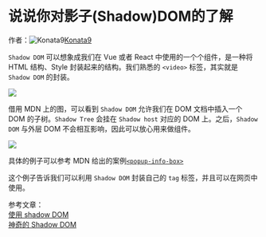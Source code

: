 # 说说你对影子(Shadow)DOM的了解

作者：![Konata9](https://avatars.githubusercontent.com/u/7352511?s=80&u=69e7e9fa8d3ec0f0c989038b958e673e0d660e37&v=4)[Konata9](https://github/Konata9)

`Shadow DOM` 可以想象成我们在 Vue 或者 React 中使用的一个个组件，是一种将 HTML 结构、Style 封装起来的结构。我们熟悉的 `<video>` 标签，其实就是 `Shadow DOM` 的封装。

[![](https://camo.githubusercontent.com/2e219d46e9a923f0649297ed164d16d7c3771c349df6eea0d6e3600a9fd498cc/68747470733a2f2f696d6731322e333630627579696d672e636f6d2f6c696e672f6a66732f74312f38313530372f33352f323234362f3730373333372f35643038646165394562643234373230612f396663623835623732616433333738392e706e67)](https://camo.githubusercontent.com/2e219d46e9a923f0649297ed164d16d7c3771c349df6eea0d6e3600a9fd498cc/68747470733a2f2f696d6731322e333630627579696d672e636f6d2f6c696e672f6a66732f74312f38313530372f33352f323234362f3730373333372f35643038646165394562643234373230612f396663623835623732616433333738392e706e67)

借用 MDN 上的图，可以看到 `Shadow DOM` 允许我们在 DOM 文档中插入一个 DOM 的子树。`Shadow Tree` 会挂在 `Shadow host` 对应的 DOM 上。之后，`Shadow DOM` 与外层 DOM 不会相互影响，因此可以放心用来做组件。

[![](https://camo.githubusercontent.com/d2c13c36d235c616c7a9e2efa6e5d43abda56f206cb11b847300b5bbaad03d74/68747470733a2f2f6d646e2e6d6f7a696c6c6164656d6f732e6f72672f66696c65732f31353738382f736861646f772d646f6d2e706e67)](https://camo.githubusercontent.com/d2c13c36d235c616c7a9e2efa6e5d43abda56f206cb11b847300b5bbaad03d74/68747470733a2f2f6d646e2e6d6f7a696c6c6164656d6f732e6f72672f66696c65732f31353738382f736861646f772d646f6d2e706e67)

具体的例子可以参考 MDN 给出的案例[`<popup-info-box>`](https://github.com/mdn/web-components-examples/tree/master/popup-info-box-web-component)

这个例子告诉我们可以利用 `Shadow DOM` 封装自己的 `tag` 标签，并且可以在网页中使用。

参考文章：  
[使用 shadow DOM](https://developer.mozilla.org/zh-CN/docs/Web/Web_Components/Using_shadow_DOM)  
[神奇的 Shadow DOM](https://aotu.io/notes/2016/06/24/Shadow-DOM/index.html)
